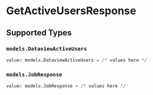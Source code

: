 # GetActiveUsersResponse


## Supported Types

### `models.DataviewActiveUsers`

```python
value: models.DataviewActiveUsers = /* values here */
```

### `models.JobResponse`

```python
value: models.JobResponse = /* values here */
```

